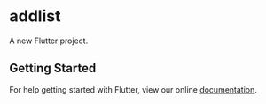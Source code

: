 # addlist

A new Flutter project.

## Getting Started

For help getting started with Flutter, view our online
[documentation](https://flutter.io/).
